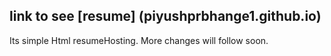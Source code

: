 ## link to see [resume]  (piyushprbhange1.github.io)
Its simple Html resumeHosting. More changes will follow soon.
